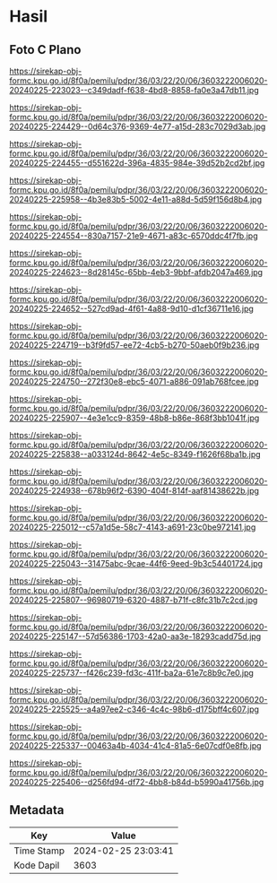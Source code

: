 # Hasil

## Foto C Plano

https://sirekap-obj-formc.kpu.go.id/8f0a/pemilu/pdpr/36/03/22/20/06/3603222006020-20240225-223023--c349dadf-f638-4bd8-8858-fa0e3a47db11.jpg

https://sirekap-obj-formc.kpu.go.id/8f0a/pemilu/pdpr/36/03/22/20/06/3603222006020-20240225-224429--0d64c376-9369-4e77-a15d-283c7029d3ab.jpg

https://sirekap-obj-formc.kpu.go.id/8f0a/pemilu/pdpr/36/03/22/20/06/3603222006020-20240225-224455--d551622d-396a-4835-984e-39d52b2cd2bf.jpg

https://sirekap-obj-formc.kpu.go.id/8f0a/pemilu/pdpr/36/03/22/20/06/3603222006020-20240225-225958--4b3e83b5-5002-4e11-a88d-5d59f156d8b4.jpg

https://sirekap-obj-formc.kpu.go.id/8f0a/pemilu/pdpr/36/03/22/20/06/3603222006020-20240225-224554--830a7157-21e9-4671-a83c-6570ddc4f7fb.jpg

https://sirekap-obj-formc.kpu.go.id/8f0a/pemilu/pdpr/36/03/22/20/06/3603222006020-20240225-224623--8d28145c-65bb-4eb3-9bbf-afdb2047a469.jpg

https://sirekap-obj-formc.kpu.go.id/8f0a/pemilu/pdpr/36/03/22/20/06/3603222006020-20240225-224652--527cd9ad-4f61-4a88-9d10-d1cf36711e16.jpg

https://sirekap-obj-formc.kpu.go.id/8f0a/pemilu/pdpr/36/03/22/20/06/3603222006020-20240225-224719--b3f9fd57-ee72-4cb5-b270-50aeb0f9b236.jpg

https://sirekap-obj-formc.kpu.go.id/8f0a/pemilu/pdpr/36/03/22/20/06/3603222006020-20240225-224750--272f30e8-ebc5-4071-a886-091ab768fcee.jpg

https://sirekap-obj-formc.kpu.go.id/8f0a/pemilu/pdpr/36/03/22/20/06/3603222006020-20240225-225907--4e3e1cc9-8359-48b8-b86e-868f3bb1041f.jpg

https://sirekap-obj-formc.kpu.go.id/8f0a/pemilu/pdpr/36/03/22/20/06/3603222006020-20240225-225838--a033124d-8642-4e5c-8349-f1626f68ba1b.jpg

https://sirekap-obj-formc.kpu.go.id/8f0a/pemilu/pdpr/36/03/22/20/06/3603222006020-20240225-224938--678b96f2-6390-404f-814f-aaf81438622b.jpg

https://sirekap-obj-formc.kpu.go.id/8f0a/pemilu/pdpr/36/03/22/20/06/3603222006020-20240225-225012--c57a1d5e-58c7-4143-a691-23c0be972141.jpg

https://sirekap-obj-formc.kpu.go.id/8f0a/pemilu/pdpr/36/03/22/20/06/3603222006020-20240225-225043--31475abc-9cae-44f6-9eed-9b3c54401724.jpg

https://sirekap-obj-formc.kpu.go.id/8f0a/pemilu/pdpr/36/03/22/20/06/3603222006020-20240225-225807--96980719-6320-4887-b71f-c8fc31b7c2cd.jpg

https://sirekap-obj-formc.kpu.go.id/8f0a/pemilu/pdpr/36/03/22/20/06/3603222006020-20240225-225147--57d56386-1703-42a0-aa3e-18293cadd75d.jpg

https://sirekap-obj-formc.kpu.go.id/8f0a/pemilu/pdpr/36/03/22/20/06/3603222006020-20240225-225737--f426c239-fd3c-411f-ba2a-61e7c8b9c7e0.jpg

https://sirekap-obj-formc.kpu.go.id/8f0a/pemilu/pdpr/36/03/22/20/06/3603222006020-20240225-225525--a4a97ee2-c346-4c4c-98b6-d175bff4c607.jpg

https://sirekap-obj-formc.kpu.go.id/8f0a/pemilu/pdpr/36/03/22/20/06/3603222006020-20240225-225337--00463a4b-4034-41c4-81a5-6e07cdf0e8fb.jpg

https://sirekap-obj-formc.kpu.go.id/8f0a/pemilu/pdpr/36/03/22/20/06/3603222006020-20240225-225406--d256fd94-df72-4bb8-b84d-b5990a41756b.jpg


## Metadata

| Key        | Value               |
| ---------- | ------------------- |
| Time Stamp | 2024-02-25 23:03:41 |
| Kode Dapil | 3603                |



